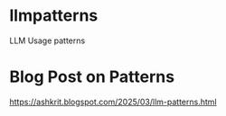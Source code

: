 # llmpatterns
LLM Usage patterns


# Blog Post on Patterns

https://ashkrit.blogspot.com/2025/03/llm-patterns.html


